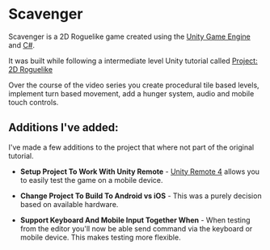 # Scavenger

Scavenger is a 2D Roguelike game created using the [Unity Game Engine][1] and [C#][2].

It was built while following a intermediate level Unity tutorial called [Project: 2D Roguelike][3]

Over the course of the video series you create procedural tile based levels, implement turn based movement, add a hunger system, audio and mobile touch controls.

## Additions I've added:
I've made a few additions to the project that where not part of the original tutorial.

- **Setup Project To Work With Unity Remote** - [Unity Remote 4][4] allows you to easily test the game on a mobile device.

- **Change Project To Build To Android vs iOS** - This was a purely decision based on available hardware.

- **Support Keyboard And Mobile Input Together When** - When testing from the editor you'll now be able send command via the keyboard or mobile device. This makes testing more flexible.

[1]:https://unity3d.com/
[2]:https://en.wikipedia.org/wiki/C_Sharp_(programming_language)
[3]:https://unity3d.com/learn/tutorials/projects/2d-roguelike
[4]: http://docs.unity3d.com/Manual/UnityRemote4.html

